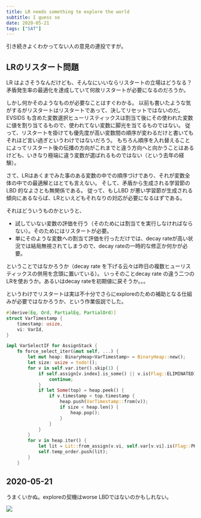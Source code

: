 ```yaml
---
title: LR needs something te explore the world
subtitle: I guess so
date: 2020-05-21
tags: ["SAT"]
---
```

引き続きよくわかってない人の意見の連投ですが。

## LRのリスタート問題

LR はよさそうなんだけども、そんなにいいならリスタートの立場はどうなる？
矛盾発生率の最適化を達成していて何故リスタートが必要になるのだろうか。

しかし何かそのようなものが必要なことはすぐわかる。
以前も書いたような気がするがリスタートはリスタートであって、決してリセットではないのだ。
EVSIDS も含めた変数選択ヒューリスティックスは割当て後にその使われた変数に値を割り当てるもので、使われてない変数に脚光を当てるものではない。
従って、リスタートを掛けても優先度が高い変数間の順序が変わるだけと書いてもそれほど言い過ぎというわけではないだろう。
もちろん順序を入れ替えることによってリスタート後の伝播の方向がこれまでと違う方向へと向かうことはあるけども、いきなり極端に違う変数が選ばれるものではない（という去年の経験）。

さて、LRはあくまでみた事のある変数の中での順序づけであり、それが変数全体の中での最適解とはとても言えない。
そして、矛盾から生成される学習節の LBD 的なよさとも無関係である。
従って、もしLBD が悪い学習節が生成される傾向にあるならば、LRといえどもそれなりの対応が必要になるはずである。

それはどういうものかというと、

* 試していない変数の評価を行う（そのためには割当てを実行しなければならない）。そのためにはリスタートが必要。
* 単にそのような変数への割当て評価を行っただけでは、decay rateが高い状況では結局無視されてしまうので、decay rateの一時的な修正か何かが必要。

ということではなかろうか（decay rate を下げる云々は昨日の複数ヒューリスティックスの併用を念頭に置いている）。
いっそのことdecay rate の違う二つのLRを使おうか。あるいはdecay rateを初期値に戻そうか。。。

というわけでリスタートは実は不十分でさらにexploreのための補助となる仕組みが必要ではなかろうか、という作業仮説でした。

```rust
#[derive(Eq, Ord, PartialEq, PartialOrd)]
struct VarTimestamp {
    timestamp: usize,
    vi: VarId,
}

impl VarSelectIF for AssignStack {
    fn force_select_iter(&mut self, ...) {
        let mut heap: BinaryHeap<VarTimestamp> = BinaryHeap::new();
        let size: usize = todo!();
        for v in self.var.iter().skip(1) {
            if self.assign[v.index].is_some() || v.is(Flag::ELIMINATED) {
                continue;
            }
            if let Some(top) = heap.peek() {
                if v.timestamp < top.timestamp {
                    heap.push(VarTimestamp::from(v));
                    if size < heap.len() {
                        heap.pop();
                    }
                }
            }
        }
        for v in heap.iter() {
            let lit = Lit::from_assign(v.vi, self.var[v.vi].is(Flag::PHASE));
            self.temp_order.push(lit);
        }
    }
```

## 2020-05-21

うまくいかぬ。exploreの契機はworse LBDではないのかもしれない。

![](https://2.bp.blogspot.com/-hMADLxB1puo/VMIvawjKgWI/AAAAAAAAq8E/2bgLT3inaSk/s400/cooking15_rangiri.png)

